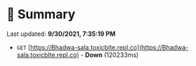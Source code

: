 # 📖 Summary
Last updated: **9/30/2021, 7:35:19 PM**

- `GET` [https://Bhadwa-sala.toxicblte.repl.co](https://Bhadwa-sala.toxicblte.repl.co) - **Down** (120233ms)
